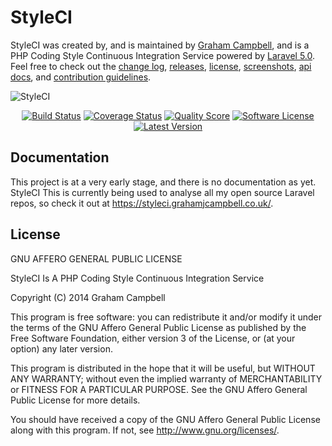 StyleCI
=======

StyleCI was created by, and is maintained by [Graham Campbell](https://github.com/GrahamCampbell), and is a PHP Coding Style Continuous Integration Service powered by [Laravel 5.0](http://laravel.com). Feel free to check out the [change log](CHANGELOG.md), [releases](https://github.com/StyleCI/StyleCI/releases), [license](LICENSE.md), [screenshots](SCREENSHOTS.md), [api docs](http://docs.grahamjcampbell.co.uk), and [contribution guidelines](CONTRIBUTING.md).

![StyleCI](https://cloud.githubusercontent.com/assets/2829600/5132709/058fa734-70f7-11e4-90ea-45189820fbf1.PNG)

<p align="center">
<a href="https://travis-ci.org/StyleCI/StyleCI"><img src="https://img.shields.io/travis/StyleCI/StyleCI/master.svg?style=flat-square" alt="Build Status"></img></a>
<a href="https://scrutinizer-ci.com/g/StyleCI/StyleCI/code-structure"><img src="https://img.shields.io/scrutinizer/coverage/g/StyleCI/StyleCI.svg?style=flat-square" alt="Coverage Status"></img></a>
<a href="https://scrutinizer-ci.com/g/StyleCI/StyleCI"><img src="https://img.shields.io/scrutinizer/g/StyleCI/StyleCI.svg?style=flat-square" alt="Quality Score"></img></a>
<a href="LICENSE.md"><img src="https://img.shields.io/badge/license-AGPL%203.0-brightgreen.svg?style=flat-square" alt="Software License"></img></a>
<a href="https://github.com/StyleCI/StyleCI/releases"><img src="https://img.shields.io/github/release/StyleCI/StyleCI.svg?style=flat-square" alt="Latest Version"></img></a>
</p>


## Documentation

This project is at a very early stage, and there is no documentation as yet. StyleCI This is currently being used to analyse all my open source Laravel repos, so check it out at https://styleci.grahamjcampbell.co.uk/.


## License

GNU AFFERO GENERAL PUBLIC LICENSE

StyleCI Is A PHP Coding Style Continuous Integration Service

Copyright (C) 2014  Graham Campbell

This program is free software: you can redistribute it and/or modify
it under the terms of the GNU Affero General Public License as published by
the Free Software Foundation, either version 3 of the License, or
(at your option) any later version.

This program is distributed in the hope that it will be useful,
but WITHOUT ANY WARRANTY; without even the implied warranty of
MERCHANTABILITY or FITNESS FOR A PARTICULAR PURPOSE.  See the
GNU Affero General Public License for more details.

You should have received a copy of the GNU Affero General Public License
along with this program.  If not, see <http://www.gnu.org/licenses/>.
